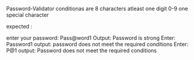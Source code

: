 Password-Validator
conditionas are 8 characters atleast one digit 0-9 one special character

expected :

enter your password: Pass@word1 Output: Password is strong
Enter: Password1 output: password does not meet the required conditions
Enter: P@1 output: Password does not meet the required conditions
